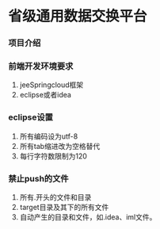 # 省级通用数据交换平台

### 项目介绍



### 前端开发环境要求
1. jeeSpringcloud框架
2. eclipse或者idea

### eclipse设置
1. 所有编码设为utf-8
2. 所有tab缩进改为空格替代
3. 每行字符数限制为120

### 禁止push的文件
1. 所有.开头的文件和目录
2. target目录及其下的所有文件
3. 自动产生的目录和文件，如.idea、iml文件。
